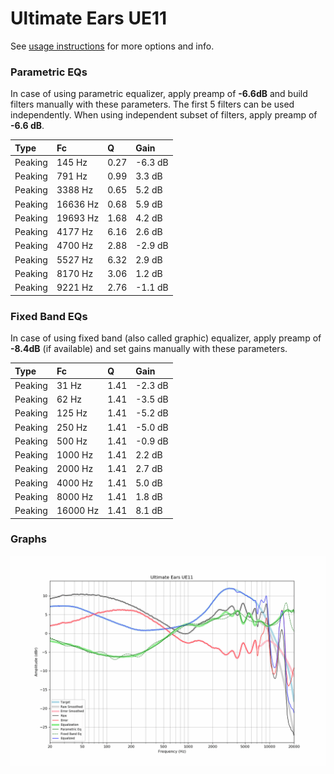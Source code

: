 # Ultimate Ears UE11
See [usage instructions](https://github.com/jaakkopasanen/AutoEq#usage) for more options and info.

### Parametric EQs
In case of using parametric equalizer, apply preamp of **-6.6dB** and build filters manually
with these parameters. The first 5 filters can be used independently.
When using independent subset of filters, apply preamp of **-6.6 dB**.

| Type    | Fc       |    Q | Gain    |
|:--------|:---------|:-----|:--------|
| Peaking | 145 Hz   | 0.27 | -6.3 dB |
| Peaking | 791 Hz   | 0.99 | 3.3 dB  |
| Peaking | 3388 Hz  | 0.65 | 5.2 dB  |
| Peaking | 16636 Hz | 0.68 | 5.9 dB  |
| Peaking | 19693 Hz | 1.68 | 4.2 dB  |
| Peaking | 4177 Hz  | 6.16 | 2.6 dB  |
| Peaking | 4700 Hz  | 2.88 | -2.9 dB |
| Peaking | 5527 Hz  | 6.32 | 2.9 dB  |
| Peaking | 8170 Hz  | 3.06 | 1.2 dB  |
| Peaking | 9221 Hz  | 2.76 | -1.1 dB |

### Fixed Band EQs
In case of using fixed band (also called graphic) equalizer, apply preamp of **-8.4dB**
(if available) and set gains manually with these parameters.

| Type    | Fc       |    Q | Gain    |
|:--------|:---------|:-----|:--------|
| Peaking | 31 Hz    | 1.41 | -2.3 dB |
| Peaking | 62 Hz    | 1.41 | -3.5 dB |
| Peaking | 125 Hz   | 1.41 | -5.2 dB |
| Peaking | 250 Hz   | 1.41 | -5.0 dB |
| Peaking | 500 Hz   | 1.41 | -0.9 dB |
| Peaking | 1000 Hz  | 1.41 | 2.2 dB  |
| Peaking | 2000 Hz  | 1.41 | 2.7 dB  |
| Peaking | 4000 Hz  | 1.41 | 5.0 dB  |
| Peaking | 8000 Hz  | 1.41 | 1.8 dB  |
| Peaking | 16000 Hz | 1.41 | 8.1 dB  |

### Graphs
![](./Ultimate%20Ears%20UE11.png)